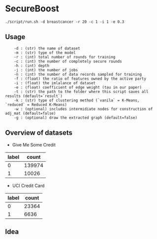 # SecureBoost

```
./script/run.sh -d breastcancer -r 20 -c 1 -i 1 -e 0.3
```

## Usage

```
    -d : (str) the name of dataset
    -m : (str) type of the model
    -r : (int) total number of rounds for training
    -c : (int) the number of completely secure rounds
    -h : (int) depth
    -j : (int) the number of jobs
    -n : (int) the number of data records sampled for training
    -f : (float) the ratio of features owned by the active party
    -i : (float) the imlalance of dataset
    -e : (float) coefficient of edge weight (tau in our paper)
    -t : (str) the path to the folder where this script saves all results (default=`result`)
    -k : (str) type of clustering method (`vanila` = K-Means, `reduced` = Reduced K-Means)
    -w : (optional) includes intermidiate nodes for construction of adj_mat (default=false)
    -g : (optional) draw the extracted graph (default=false)
```


## Overview of datasets

- Give Me Some Credit

|label   |count   |
|---|---|
|0  |139974|
|1  |10026|

- UCI Credit Card

|label   |count   |
|---|---|
|0  |23364|
|1  |6636|


## Idea

